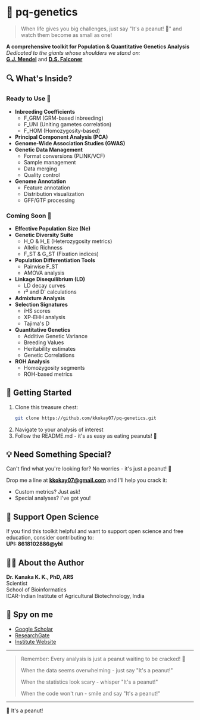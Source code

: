 # 🧬 pq-genetics

> When life gives you big challenges, just say "It's a peanut! 🥜" and watch them become as small as one!

**A comprehensive toolkit for Population & Quantitative Genetics Analysis**  
*Dedicated to the giants whose shoulders we stand on:*  
[**G.J. Mendel**](https://link.springer.com/article/10.3103/S0095452723050067) and [**D.S. Falconer**](https://www.sciencedirect.com/science/article/pii/S2214662823000075)

## 🔍 What's Inside?

### Ready to Use 🚀
- **Inbreeding Coefficients**
  - F_GRM (GRM-based inbreeding)
  - F_UNI (Uniting gametes correlation)
  - F_HOM (Homozygosity-based)
- **Principal Component Analysis (PCA)**
- **Genome-Wide Association Studies (GWAS)**
- **Genetic Data Management**
  - Format conversions (PLINK/VCF)
  - Sample management
  - Data merging
  - Quality control
- **Genome Annotation**
  - Feature annotation
  - Distribution visualization
  - GFF/GTF processing

### Coming Soon 🌱
- **Effective Population Size (Ne)**
- **Genetic Diversity Suite**
  - H_O & H_E (Heterozygosity metrics)
  - Allelic Richness
  - F_ST & G_ST (Fixation indices)
- **Population Differentiation Tools**
  - Pairwise F_ST
  - AMOVA analysis
- **Linkage Disequilibrium (LD)**
  - LD decay curves
  - r² and D' calculations
- **Admixture Analysis**
- **Selection Signatures**
  - iHS scores
  - XP-EHH analysis
  - Tajima's D
- **Quantitative Genetics**
  - Additive Genetic Variance
  - Breeding Values
  - Heritability estimates
  - Genetic Correlations
- **ROH Analysis**
  - Homozygosity segments
  - ROH-based metrics

## 🚀 Getting Started

1. Clone this treasure chest:
   ```bash
   git clone https://github.com/kkokay07/pq-genetics.git
   ```
2. Navigate to your analysis of interest
3. Follow the README.md - it's as easy as eating peanuts! 🥜

## 💡 Need Something Special?
Can't find what you're looking for? No worries - it's just a peanut! 🥜

Drop me a line at **kkokay07@gmail.com** and I'll help you crack it:
- Custom metrics? Just ask!
- Special analyses? I've got you!

## 🤝 Support Open Science
If you find this toolkit helpful and want to support open science and free education, consider contributing to:  
**UPI: 8618102886@ybl**

## 👨‍🔬 About the Author

**Dr. Kanaka K. K., PhD, ARS**  
Scientist  
School of Bioinformatics  
ICAR-Indian Institute of Agricultural Biotechnology, India

## 🔎 Spy on me
- [Google Scholar](https://scholar.google.com/citations?hl=en&user=0dQ7Sf8AAAAJ&view_op=list_works&sortby=pubdate)
- [ResearchGate](https://www.researchgate.net/profile/Kanaka-K-K/research)
- [Institute Website](https://iiab.icar.gov.in/staff/dr-kanaka-k-k/)

---

> Remember: Every analysis is just a peanut waiting to be cracked! 🥜
>
> When the data seems overwhelming - just say "It's a peanut!"
>
> When the statistics look scary - whisper "It's a peanut!"
>
> When the code won't run - smile and say "It's a peanut!"

---
🥜 It's a peanut!
